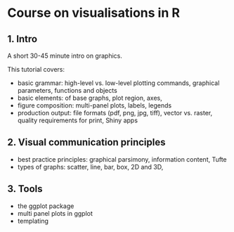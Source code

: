 # Course on visualisations in R

## 1. Intro

A short 30-45 minute intro on graphics. 

This tutorial covers:

- basic grammar: high-level vs. low-level plotting commands, graphical parameters, functions and objects
- basic elements: of base graphs, plot region, axes,  
- figure composition: multi-panel plots, labels, legends
- production output: file formats (pdf, png, jpg, tiff), vector vs. raster, quality requirements for print, Shiny apps


## 2. Visual communication principles

- best practice principles: graphical parsimony, information content, Tufte 
- types of graphs: scatter, line, bar, box, 2D and 3D, 


## 3. Tools

- the ggplot package
- multi panel plots in ggplot
- templating

